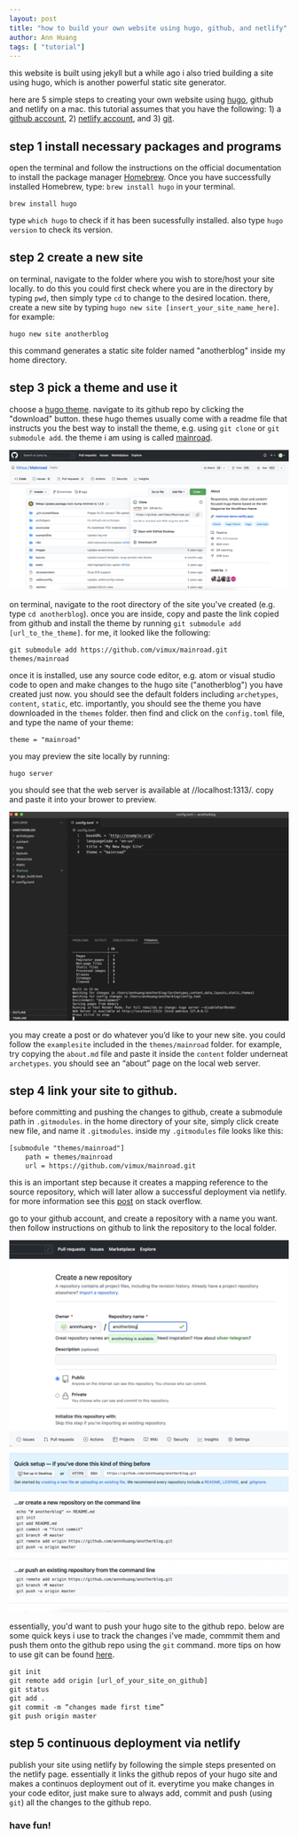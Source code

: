 ```yaml
---
layout: post
title: "how to build your own website using hugo, github, and netlify"
author: Ann Huang
tags: [ "tutorial"]
---
```


this website is built using jekyll but a while ago i also tried building a site using hugo, which is another powerful static site generator.

here are 5 simple steps to creating your own website using [hugo], github and netlify on a mac. this tutorial assumes that you have the following: 1) a [github account], 2) [netlify account], and 3) [git].

## step 1 install necessary packages and programs

open the terminal and follow the instructions on the official documentation to install the package manager [Homebrew]. Once you have successfully installed Homebrew, type: `brew install hugo` in your terminal.

```
brew install hugo
```
type `which hugo` to check if it has been sucessfully installed. also type `hugo version` to check its version. 

## step 2 create a new site

on terminal, navigate to the folder where you wish to store/host your site locally. to do this you could first check where you are in the directory by typing `pwd`, then simply type `cd` to change to the desired location. there, create a new site by typing `hugo new site [insert_your_site_name_here]`. for example:

```
hugo new site anotherblog
```
this command generates a static site folder named "anotherblog" inside my home directory.

## step 3 pick a theme and use it

choose a [hugo theme]. navigate to its github repo by clicking the "download" button. these hugo themes usually come with a readme file that instructs you the best way to install the theme, e.g. using `git clone` or `git submodule add`. the theme i am using is called [mainroad].

[mainroad]: https://github.com/vimux/mainroad

![alternate text](/assets/img/mainroad_page.png)

on terminal, navigate to the root directory of the site you've created (e.g. type `cd anotherblog`). once you are inside, copy and paste the link copied from github and install the theme by running `git submodule add [url_to_the_theme]`. for me, it looked like the following:

```
git submodule add https://github.com/vimux/mainroad.git themes/mainroad
```

once it is installed, use any source code editor, e.g. atom or visual studio code to open and make changes to the hugo site ("anotherblog") you have created just now. you should see the default folders including `archetypes`, `content`, `static`, etc. importantly, you should see the theme you have downloaded in the `themes` folder. then find and click on the `config.toml` file, and type the name of your theme:

```
theme = "mainroad"
```

you may preview the site locally by running:

```
hugo server
```
you should see that the web server is available at //localhost:1313/. copy and paste it into your brower to preview.

![alternate text](/assets/img/hugo_server.png)

you may create a post or do whatever you’d like to your new site. you could follow the `examplesite` included in the `themes/mainroad` folder. for example, try copying the `about.md` file and paste it inside the `content` folder underneat `archetypes`. you should see an “about” page on the local web server.

## step 4 link your site to github.

before committing and pushing the changes to github, create a submodule path in `.gitmodules`. in the home directory of your site, simply click create new file, and name it `.gitmodules`. inside my `.gitmodules` file looks like this:

```
[submodule "themes/mainroad"]
    path = themes/mainroad
    url = https://github.com/vimux/mainroad.git
```

this is an important step because it creates a mapping reference to the source repository, which will later allow a successful deployment via netlify. for more information see this [post] on stack overflow.

go to your github account, and create a repository with a name you want. then follow instructions on github to link the repository to the local folder.

![alternate text](/assets/img/github_creat_repo.png)
![alternate text](/assets/img/repo_instruct.png)

essentially, you'd want to push your hugo site to the github repo. below are some quick keys i use to track the changes i've made, commmit them and push them onto the github repo using the `git` command. more tips on how to use git can be found [here].

```
git init
git remote add origin [url_of_your_site_on_github]
git status
git add .
git commit -m “changes made first time”
git push origin master
```

## step 5 continuous deployment via netlify

publish your site using netlify by following the simple steps presented on the netlify page. essentially it links the github repos of your hugo site and makes a continuos deployment out of it. everytime you make changes in your code editor, just make sure to always add, commit and push (using `git`) all the changes to the github repo.

### have fun!

[github account]: https://github.com/
[git]: https://git-scm.com/book/en/v2/getting-started-installing-git
[netlify account]: https://www.netlify.com/
[hugo]:https://gohugo.io/documentation/
[homebrew]: https://brew.sh/
[hugo theme]: https://themes.gohugo.io/
[post]:https://stackoverflow.com/questions/53625208/failing-to-deploy-website-on-netlify-when-trying-to-use-alternate-hexo-theme
[here]: https://www.earthdatascience.org/workshops/intro-version-control-git/basic-git-commands/